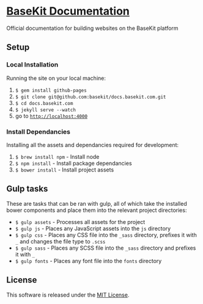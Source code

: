 [BaseKit Documentation](http://docs.basekit.com)
=========================

Official documentation for building websites on the BaseKit platform

Setup
-----

### Local Installation

Running the site on your local machine:

1. ```$ gem install github-pages```
2. ```$ git clone git@github.com:basekit/docs.basekit.com.git```
3. ```$ cd docs.basekit.com```
4. ```$ jekyll serve --watch```
5. go to [```http://localhost:4000```](http://localhost:4000)

### Install Dependancies

Installing all the assets and dependancies required for development:

1. ```$ brew install npm``` - Install node
2. ```$ npm install``` - Install package dependancies
3. ```$ bower install``` - Install project assets

Gulp tasks
----------

These are tasks that can be ran with gulp, all of which take the installed bower components and place them into the relevant project directories:

* ```$ gulp assets``` - Processes all assets for the project
* ```$ gulp js``` - Places any JavaScript assets into the ```js``` directory
* ```$ gulp css``` - Places any CSS file into the ```_sass``` directory, prefixes it with ```_``` and changes the file type to ```.scss```
* ```$ gulp sass``` - Places any SCSS file into the ```_sass``` directory and prefixes it with ```_```
* ```$ gulp fonts``` - Places any font file into the ```fonts``` directory

License
-------

This software is released under the [MIT License](http://www.opensource.org/licenses/MIT).
